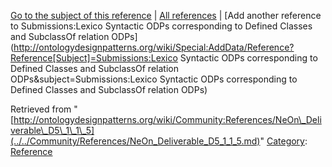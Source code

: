 [Go to the subject of this reference](../../Submissions/Lexico_Syntactic_ODPs_corresponding_to_Defined_Classes_and_SubclassOf_relation_ODPs.md "Submissions:Lexico Syntactic ODPs corresponding to Defined Classes and SubclassOf relation ODPs") | [All references](../../Community/References.1.md "Community:References") | [Add another reference to Submissions:Lexico Syntactic ODPs corresponding to Defined Classes and SubclassOf relation ODPs](http://ontologydesignpatterns.org/wiki/Special:AddData/Reference?Reference[Subject]=Submissions:Lexico Syntactic ODPs corresponding to Defined Classes and SubclassOf relation ODPs&subject=Submissions:Lexico Syntactic ODPs corresponding to Defined Classes and SubclassOf relation ODPs)


Retrieved from "[http://ontologydesignpatterns.org/wiki/Community:References/NeOn\_Deliverable\_D5\_1\_1\_5](../../Community/References/NeOn_Deliverable_D5_1_1_5.md)"
 [Category](http://ontologydesignpatterns.org/wiki/Special:Categories "Special:Categories"): [Reference](../../Category/Reference.md "Category:Reference")